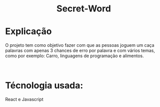 <h1 align="center">Secret-Word</h1>

# Explicação

O projeto tem como objetivo fazer com que as pessoas joguem um caça palavras com apenas 3 chances de erro por palavra e com vários temas, como por exemplo: Carro, linguagens de programação e alimentos.

</br>

# Técnologia usada:

React e Javascript
